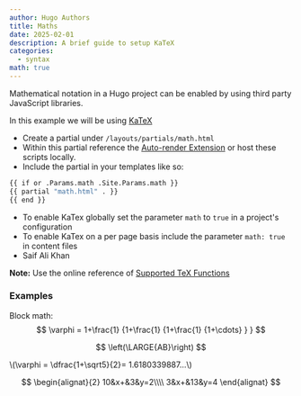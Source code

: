 ```yaml
---
author: Hugo Authors
title: Maths
date: 2025-02-01
description: A brief guide to setup KaTeX
categories:
  - syntax
math: true
---
```


Mathematical notation in a Hugo project can be enabled by using third party JavaScript libraries.
<!--more-->

In this example we will be using [KaTeX](https://katex.org/)

- Create a partial under `/layouts/partials/math.html`
- Within this partial reference the [Auto-render Extension](https://katex.org/docs/autorender.html) or host these scripts locally.
- Include the partial in your templates like so:  

```bash
{{ if or .Params.math .Site.Params.math }}
{{ partial "math.html" . }}
{{ end }}
```

- To enable KaTex globally set the parameter `math` to `true` in a project's configuration
- To enable KaTex on a per page basis include the parameter `math: true` in content files
- Saif Ali Khan

**Note:** Use the online reference of [Supported TeX Functions](https://katex.org/docs/supported.html)


### Examples



Block math:
$$
 \varphi = 1+\frac{1} {1+\frac{1} {1+\frac{1} {1+\cdots} } } 
$$

$$
\left(\LARGE{AB}\right)
$$

\\(\varphi = \dfrac{1+\sqrt5}{2}= 1.6180339887…\\)


$$
\begin{alignat}{2}
   10&x+&3&y=2\\\\
   3&x+&13&y=4
\end{alignat}
$$